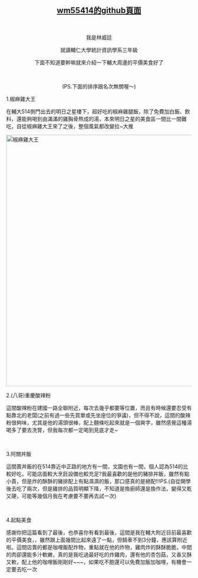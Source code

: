 <style>
</style>

<head>
<title>wm55414的個人頁面</title>
</head>

<body>
<h2 style="text-align: center;"><u>wm55414的github頁面</u></h2>
<p style="text-align: center;">&nbsp;</p>
<p style="text-align: center;">我是林威廷</p>
<p style="text-align: center;">就讀輔仁大學統計資訊學系三年級</p>
<p style="text-align: center;">下面不知道要幹嘛就來介紹一下輔大周邊的平價美食好了</p>
<p style="text-align: center;">&nbsp;</p>
<p style="text-align: center;">(PS.下面的排序跟名次無關喔～)</p>
<p style="text-align: left;">1.椒麻雞大王</p>
<p style="text-align: left;">在輔大514側門出去的明日之星樓下，超好吃的椒麻雞腿飯，除了免費加白飯、飲料，還能夠喝到由滿滿的雞胸骨熬成的湯，本來明日之星的美食區一間比一間難吃，自從椒麻雞大王來了之後，整個風氣都改變拉~大推</p>
<p style="text-align: left;"><img src="https://scontent.ftpe8-3.fna.fbcdn.net/v/t1.0-9/17021882_10154348787198715_4829569533381696447_n.jpg?_nc_cat=106&amp;_nc_ht=scontent.ftpe8-3.fna&amp;oh=ac7f44c130b98da353c45063a10ce95f&amp;oe=5D0C533A" alt="椒麻雞大王" width="960" height="682" /></p>
<p style="text-align: left;">2.(八哥)重慶酸辣粉</p>
<p style="text-align: left;">這間酸辣粉在建國一路全聯附近，每次去幾乎都要等位置，而且有時候還要忍受有點靠北的老闆(之前有過一些先買單或先坐座位的爭議)，但不得不說，這間的酸辣粉很夠味，尤其是他的湯頭很棒，配上麵條吃起來就是一個爽字，雖然感覺這種湯喝多了要去洗腎，但我每次都一定喝到見底才走~</p>
<p style="text-align: left;">&nbsp;</p>
<p style="text-align: left;">3.阿關丼飯</p>
<p style="text-align: left;">這間賣丼飯的在514靠近中正路的地方有一間，文園也有一間，個人認為514的比較好吃，可能店面較大烹飪設備也較充足?我最喜歡的是他的豬排丼飯，雖然有點小貴，但是炸的酥酥的豬排配上有點濕濕的飯，那口感真的是絕配!!!PS.(自從開學後去吃了兩次，但是雞排的品質明顯下降，不知道是換廚師還是換作法，變得又乾又硬，可能等幾個月我在考慮要不要再去試一次)</p>
<p style="text-align: left;">&nbsp;</p>
<p style="text-align: left;">4.起點美食</p>
<p style="text-align: left;">感謝你把這篇看到了最後，也恭喜你有看到最後，這間是我在輔大附近目前最喜歡的平價美食，，雖然跟上面幾間比起來遠了一點，但騎車不到3分鐘，應該算附近啦。這間店賣的都是咖哩飯配炸物，重點就在他的炸物，雞肉炸的酥酥脆脆，中間的肉卻還能多汁軟嫩，真的是我吃過最好吃的炸雞肉，還有他的杏包菇，又香又酥又軟，配上他的咖哩飯剛剛好~~~，如果吃不飽還可以免費加飯加咖哩，有機會一定要去吃一次</p>
<p style="text-align: left;">&nbsp;</p>
<body>

